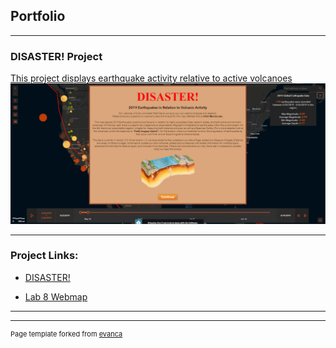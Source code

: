 ## Portfolio

---

### DISASTER! Project

[This project displays earthquake activity relative to active volcanoes](/sample_page)
<img src="images/Disaster_volcano_earthquake_html_screenshot.PNG?raw=true"/>

---

### Project Links:

- [DISASTER!](https://codepen.io/whoisthatmatguy/full/GRjjXaw)

- [Lab 8 Webmap](/lab8_webmap/index.html)
---




---
<p style="font-size:11px">Page template forked from <a href="https://github.com/evanca/quick-portfolio">evanca</a></p>
<!-- Remove above link if you don't want to attibute -->

